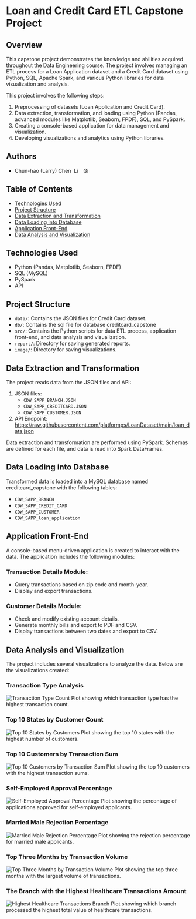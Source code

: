 # Loan and Credit Card ETL Capstone Project

## Overview
This capstone project demonstrates the knowledge and abilities acquired throughout the Data Engineering course. The project involves managing an ETL process for a Loan Application dataset and a Credit Card dataset using Python, SQL, Apache Spark, and various Python libraries for data visualization and analysis.

This project involves the following steps:
1. Preprocessing of datasets (Loan Application and Credit Card).
2. Data extraction, transformation, and loading using Python (Pandas, advanced modules like Matplotlib, Seaborn, FPDF), SQL, and PySpark.
3. Creating a console-based application for data management and visualization.
4. Developing visualizations and analytics using Python libraries.

## Authors
- Chun-hao (Larry) Chen &nbsp;<a href="https://www.linkedin.com/in/larrychencpa/"><img src="https://upload.wikimedia.org/wikipedia/commons/c/ca/LinkedIn_logo_initials.png" alt="LinkedIn" style="height: 1em; width:auto;"/></a> &nbsp; <a href="https://github.com/LarryChenCode"> <img src="https://upload.wikimedia.org/wikipedia/commons/9/91/Octicons-mark-github.svg" alt="GitHub" style="height: 1em; width: auto;"/></a>

## Table of Contents
- [Technologies Used](#technologies-used)
- [Project Structure](#project-structure)
- [Data Extraction and Transformation](#data-extraction-and-transformation)
- [Data Loading into Database](#data-loading-into-database)
- [Application Front-End](#application-front-end)
- [Data Analysis and Visualization](#data-analysis-and-visualization)

## Technologies Used
- Python (Pandas, Matplotlib, Seaborn, FPDF)
- SQL (MySQL)
- PySpark
- API

## Project Structure
- `data/`: Contains the JSON files for Credit Card dataset.
- `db/`: Contains the sql file for database creditcard_capstone 
- `src/`: Contains the Python scripts for data ETL process, application front-end, and data analysis and visualization.
- `report/`: Directory for saving generated reports.
- `image/`: Directory for saving visualizations.

## Data Extraction and Transformation
The project reads data from the JSON files and API:

1. JSON files:
    - `CDW_SAPP_BRANCH.JSON`
    - `CDW_SAPP_CREDITCARD.JSON`
    - `CDW_SAPP_CUSTOMER.JSON`
2. API Endpoint: https://raw.githubusercontent.com/platformps/LoanDataset/main/loan_data.json

Data extraction and transformation are performed using PySpark. Schemas are defined for each file, and data is read into Spark DataFrames.

## Data Loading into Database
Transformed data is loaded into a MySQL database named creditcard_capstone with the following tables:
- `CDW_SAPP_BRANCH`
- `CDW_SAPP_CREDIT_CARD`
- `CDW_SAPP_CUSTOMER`
- `CDW_SAPP_loan_application`

## Application Front-End
A console-based menu-driven application is created to interact with the data. The application includes the following modules:

### Transaction Details Module:
- Query transactions based on zip code and month-year.
- Display and export transactions.



### Customer Details Module:
- Check and modify existing account details.
- Generate monthly bills and export to PDF and CSV.
- Display transactions between two dates and export to CSV.



## Data Analysis and Visualization
The project includes several visualizations to analyze the data. Below are the visualizations created:

### Transaction Type Analysis
![Transaction Type Count](image/3_1_transaction_type_count.png)
Plot showing which transaction type has the highest transaction count.

### Top 10 States by Customer Count
![Top 10 States by Customers](image/3_2_top_10_states_customers.png)
Plot showing the top 10 states with the highest number of customers.

### Top 10 Customers by Transaction Sum
![Top 10 Customers by Transaction Sum](image/3_3_top_10_customers_transaction_sum.png)
Plot showing the top 10 customers with the highest transaction sums.

### Self-Employed Approval Percentage
![Self-Employed Approval Percentage](image/5_1_self_employed_approval_percentage_pie.png)
Plot showing the percentage of applications approved for self-employed applicants.

### Married Male Rejection Percentage
![Married Male Rejection Percentage](image/5_2_married_male_rejection_percentage_pie.png)
Plot showing the rejection percentage for married male applicants.

### Top Three Months by Transaction Volume
![Top Three Months by Transaction Volume](image/5_3_top_three_months_transaction_volume.png)
Plot showing the top three months with the largest volume of transactions.

### The Branch with the Highest Healthcare Transactions Amount
![Highest Healthcare Transactions Branch](image/5_4_highest_healthcare_transactions_branch.png)
Plot showing which branch processed the highest total value of healthcare transactions.